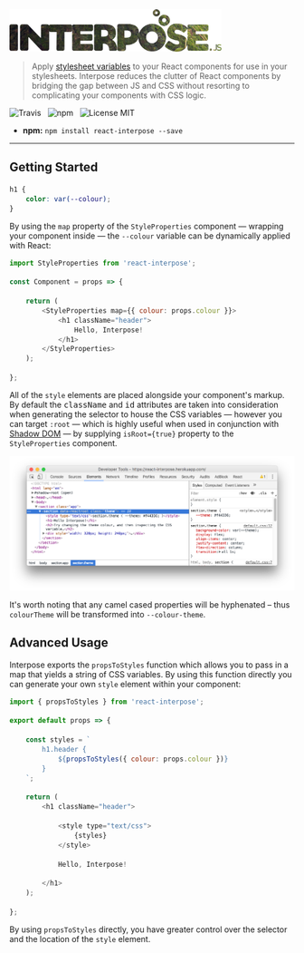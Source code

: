 <img src="media/logo.png" width="375" />

> Apply [stylesheet variables](https://developer.mozilla.org/en-US/docs/Web/CSS/Using_CSS_variables) to your React components for use in your stylesheets. Interpose reduces the clutter of React components by bridging the gap between JS and CSS without resorting to complicating your components with CSS logic.

![Travis](http://img.shields.io/travis/Wildhoney/Interpose.svg?style=flat-square)
&nbsp;
![npm](http://img.shields.io/npm/v/react-interpose.svg?style=flat-square)
&nbsp;
![License MIT](http://img.shields.io/badge/license-mit-lightgrey.svg?style=flat-square)

* **npm:** `npm install react-interpose --save`

---

## Getting Started

```css
h1 {
    color: var(--colour);
}
```

By using the `map` property of the `StyleProperties` component &mdash; wrapping your component inside &mdash; the `--colour` variable can be dynamically applied with React:

```javascript
import StyleProperties from 'react-interpose';

const Component = props => {

    return (
        <StyleProperties map={{ colour: props.colour }}>
            <h1 className="header">
                Hello, Interpose!
            </h1>
        </StyleProperties>
    );

};
```

All of the `style` elements are placed alongside your component's markup. By default the <kbd>className</kbd> and <kbd>id</kbd> attributes are taken into consideration when generating the selector to house the CSS variables &mdash; however you can target `:root` &mdash; which is highly useful when used in conjunction with [Shadow DOM](https://developer.mozilla.org/en-US/docs/Web/Web_Components/Shadow_DOM) &mdash; by supplying `isRoot={true}` property to the `StyleProperties` component.

<img src="media/screenshot.png" />

It's worth noting that any camel cased properties will be hyphenated &ndash; thus `colourTheme` will be transformed into `--colour-theme`.

## Advanced Usage

Interpose exports the `propsToStyles` function which allows you to pass in a map that yields a string of CSS variables. By using this function directly you can generate your own `style` element within your component:

```javascript
import { propsToStyles } from 'react-interpose';

export default props => {

    const styles = `
        h1.header {
            ${propsToStyles({ colour: props.colour })}
        }
    `;

    return (
        <h1 className="header">
        
            <style type="text/css">
                {styles}
            </style>
            
            Hello, Interpose!
            
        </h1>
    );

};
```

By using `propsToStyles` directly, you have greater control over the selector and the location of the `style` element.
